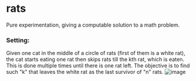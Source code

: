 # rats

Pure experimentation, giving a computable solution to a math problem.

### Setting: 
Given one cat in the middle of a circle of rats (first of them is a white rat), the cat starts eating one rat then skips rats till the kth rat, which is eaten. This is done multiple times until there is one rat left.
The objective is to find such "k" that leaves the white rat as the last survivor of "n" rats.
![image](https://user-images.githubusercontent.com/65364339/115300663-82e65e80-a160-11eb-92b0-d2a659e087f1.png)


